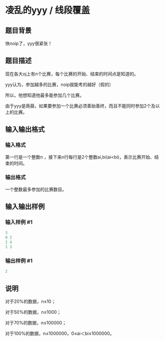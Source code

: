# 凌乱的yyy / 线段覆盖

## 题目背景

快noip了，yyy很紧张！

## 题目描述

现在各大oj上有n个比赛，每个比赛的开始、结束的时间点是知道的。

yyy认为，参加越多的比赛，noip就能考的越好（假的）

所以，他想知道他最多能参加几个比赛。

由于yyy是蒟蒻，如果要参加一个比赛必须善始善终，而且不能同时参加2个及以上的比赛。

## 输入输出格式

### 输入格式

第一行是一个整数n ，接下来n行每行是2个整数ai,bi(ai<bi)，表示比赛开始、结束的时间。 

### 输出格式

一个整数最多参加的比赛数目。

## 输入输出样例

### 输入样例 #1

```cpp
3
0 2
2 4
1 3

```
### 输出样例 #1

```cpp
2

```
## 说明

对于20%的数据，n≤10；

对于50%的数据，n≤1000；

对于70%的数据，n≤100000；

对于100%的数据，n≤1000000，0≤ai＜bi≤1000000。

